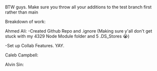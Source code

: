BTW guys. Make sure you throw all your additions to the test branch first rather than main


Breakdown of work:

Ahmed Ali:
-Created Github Repo and .ignore (Making sure y'all don't get stuck with my 4329 Node Module folder and 5 .DS_Stores 😭)

-Set up Collab Features. YAY.


Caleb Campbell:


Alvin Sin: